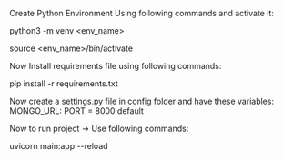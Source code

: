 Create Python Environment Using following commands and activate it:

python3 -m venv <env_name>

source <env_name>/bin/activate

Now Install requirements file using following commands:

pip install -r requirements.txt


Now create a settings.py file in config folder and have these variables:
MONGO_URL: <YOUR MONGO URL HERE>
PORT = 8000 default



Now to run project -> Use following commands:

uvicorn main:app --reload
